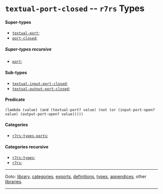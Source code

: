 

<a id='type__r7rs__textual-port-closed'></a>

# `textual-port-closed` -- `r7rs` Types


<a id='type__r7rs__textual-port-closed__super-types'></a>

#### Super-types

 * [`textual-port`](../../r7rs/types/textual-port.md#type__r7rs__textual-port);
 * [`port-closed`](../../r7rs/types/port-closed.md#type__r7rs__port-closed);


<a id='type__r7rs__textual-port-closed__super-types-recursive'></a>

##### Super-types recursive

 * [`port`](../../r7rs/types/port.md#type__r7rs__port);


<a id='type__r7rs__textual-port-closed__sub-types'></a>

#### Sub-types

 * [`textual-input-port-closed`](../../r7rs/types/textual-input-port-closed.md#type__r7rs__textual-input-port-closed);
 * [`textual-output-port-closed`](../../r7rs/types/textual-output-port-closed.md#type__r7rs__textual-output-port-closed);


<a id='type__r7rs__textual-port-closed__predicate'></a>

#### Predicate

````
(lambda (value) (and (textual-port? value) (not (or (input-port-open? value) (output-port-open? value)))))
````


<a id='type__r7rs__textual-port-closed__categories'></a>

#### Categories

 * [`r7rs:types-ports`](../../r7rs/categories/r7rs_3a_types-ports.md#category__r7rs__r7rs_3a_types-ports);


<a id='type__r7rs__textual-port-closed__categories-recursive'></a>

#### Categories recursive

 * [`r7rs:types`](../../r7rs/categories/r7rs_3a_types.md#category__r7rs__r7rs_3a_types);
 * [`r7rs`](../../r7rs/categories/r7rs.md#category__r7rs__r7rs);

----

Goto: [library](../../r7rs/_index.md#library__r7rs), [categories](../../r7rs/categories/_index.md#toc__r7rs__categories), [exports](../../r7rs/exports/_index.md#toc__r7rs__exports), [definitions](../../r7rs/definitions/_index.md#toc__r7rs__definitions), [types](../../r7rs/types/_index.md#toc__r7rs__types), [appendices](../../r7rs/appendices/_index.md#toc__r7rs__appendices), other [libraries](../../_libraries.md#toc__libraries).

----

